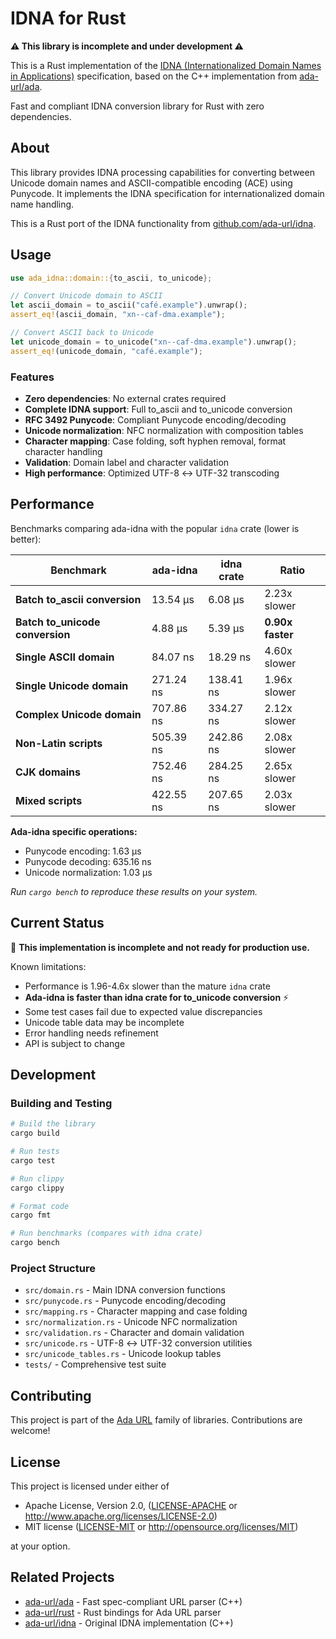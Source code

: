 # IDNA for Rust

**⚠️ This library is incomplete and under development ⚠️**

This is a Rust implementation of the [IDNA (Internationalized Domain Names in Applications)](https://github.com/ada-url/idna) specification, based on the C++ implementation from [ada-url/ada](https://github.com/ada-url/ada).

Fast and compliant IDNA conversion library for Rust with zero dependencies.

## About

This library provides IDNA processing capabilities for converting between Unicode domain names and ASCII-compatible encoding (ACE) using Punycode. It implements the IDNA specification for internationalized domain name handling.

This is a Rust port of the IDNA functionality from [github.com/ada-url/idna](https://github.com/ada-url/idna).

## Usage

```rust
use ada_idna::domain::{to_ascii, to_unicode};

// Convert Unicode domain to ASCII
let ascii_domain = to_ascii("café.example").unwrap();
assert_eq!(ascii_domain, "xn--caf-dma.example");

// Convert ASCII back to Unicode
let unicode_domain = to_unicode("xn--caf-dma.example").unwrap();
assert_eq!(unicode_domain, "café.example");
```

### Features

- **Zero dependencies**: No external crates required
- **Complete IDNA support**: Full to_ascii and to_unicode conversion
- **RFC 3492 Punycode**: Compliant Punycode encoding/decoding
- **Unicode normalization**: NFC normalization with composition tables
- **Character mapping**: Case folding, soft hyphen removal, format character handling
- **Validation**: Domain label and character validation
- **High performance**: Optimized UTF-8 ↔ UTF-32 transcoding

## Performance

Benchmarks comparing ada-idna with the popular `idna` crate (lower is better):

| Benchmark | ada-idna | idna crate | Ratio |
|-----------|----------|------------|-------|
| **Batch to_ascii conversion** | 13.54 µs | 6.08 µs | 2.23x slower |
| **Batch to_unicode conversion** | 4.88 µs | 5.39 µs | **0.90x faster** |
| **Single ASCII domain** | 84.07 ns | 18.29 ns | 4.60x slower |
| **Single Unicode domain** | 271.24 ns | 138.41 ns | 1.96x slower |
| **Complex Unicode domain** | 707.86 ns | 334.27 ns | 2.12x slower |
| **Non-Latin scripts** | 505.39 ns | 242.86 ns | 2.08x slower |
| **CJK domains** | 752.46 ns | 284.25 ns | 2.65x slower |
| **Mixed scripts** | 422.55 ns | 207.65 ns | 2.03x slower |

**Ada-idna specific operations:**
- Punycode encoding: 1.63 µs
- Punycode decoding: 635.16 ns
- Unicode normalization: 1.03 µs

*Run `cargo bench` to reproduce these results on your system.*

## Current Status

🚧 **This implementation is incomplete and not ready for production use.** 

Known limitations:
- Performance is 1.96-4.6x slower than the mature `idna` crate
- **Ada-idna is faster than idna crate for to_unicode conversion** ⚡
- Some test cases fail due to expected value discrepancies
- Unicode table data may be incomplete
- Error handling needs refinement
- API is subject to change

## Development

### Building and Testing

```bash
# Build the library
cargo build

# Run tests
cargo test

# Run clippy
cargo clippy

# Format code
cargo fmt

# Run benchmarks (compares with idna crate)
cargo bench
```

### Project Structure

- `src/domain.rs` - Main IDNA conversion functions
- `src/punycode.rs` - Punycode encoding/decoding
- `src/mapping.rs` - Character mapping and case folding
- `src/normalization.rs` - Unicode NFC normalization
- `src/validation.rs` - Character and domain validation
- `src/unicode.rs` - UTF-8 ↔ UTF-32 conversion utilities
- `src/unicode_tables.rs` - Unicode lookup tables
- `tests/` - Comprehensive test suite

## Contributing

This project is part of the [Ada URL](https://github.com/ada-url) family of libraries. Contributions are welcome!

## License

This project is licensed under either of

 * Apache License, Version 2.0, ([LICENSE-APACHE](LICENSE-APACHE) or http://www.apache.org/licenses/LICENSE-2.0)
 * MIT license ([LICENSE-MIT](LICENSE-MIT) or http://opensource.org/licenses/MIT)

at your option.

## Related Projects

- [ada-url/ada](https://github.com/ada-url/ada) - Fast spec-compliant URL parser (C++)
- [ada-url/rust](https://github.com/ada-url/rust) - Rust bindings for Ada URL parser
- [ada-url/idna](https://github.com/ada-url/idna) - Original IDNA implementation (C++)